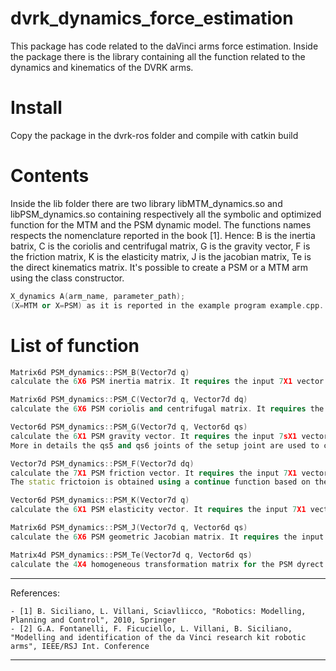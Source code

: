 # dvrk_dynamics_force_estimation
This package has code related to the daVinci arms force estimation.
Inside the package there is the library containing all the function related to the dynamics and kinematics of the DVRK arms. 

# Install
Copy the package in the dvrk-ros folder and compile with catkin build

# Contents
Inside the lib folder there are two library libMTM_dynamics.so and libPSM_dynamics.so containing respectively all the symbolic and optimized function for the MTM and the PSM dynamic model. 
The functions names respects the nomenclature reported in the book [1]. Hence: B is the inertia batrix, C is the coriolis and centrifugal matrix, G is the gravity vector, F is the friction matrix, K is the elasticity matrix, J is the jacobian matrix, Te is the direct kinematics matrix. 
It's possible to create a PSM or a MTM arm using the class constructor.

```C++
X_dynamics A(arm_name, parameter_path); 
(X=MTM or X=PSM) as it is reported in the example program example.cpp.
```

# List of function

```C++
Matrix6d PSM_dynamics::PSM_B(Vector7d q) 
calculate the 6X6 PSM inertia matrix. It requires the input 7X1 vector q of the joint position.
```

```C++
Matrix6d PSM_dynamics::PSM_C(Vector7d q, Vector7d dq) 
calculate the 6X6 PSM coriolis and centrifugal matrix. It requires the input 7X1 vector q of the joint position and the 7X1 vector dq of the joint velocities.
```

```C++
Vector6d PSM_dynamics::PSM_G(Vector7d q, Vector6d qs)
calculate the 6X1 PSM gravity vector. It requires the input 7sX1 vector q of the joint position and the 6X1 vector of the setup joint positions. 
More in details the qs5 and qs6 joints of the setup joint are used to change the gravity effect qhen the setup joints are not to the zero position. 
```

```C++
Vector7d PSM_dynamics::PSM_F(Vector7d dq) 
calculate the 7X1 PSM friction vector. It requires the input 7X1 vector dq of the joint velocities. The friction is calculated as a sum of viscous and static friction taking into account also the coupling due to the tendon driving mechanism.
The static frictoion is obtained using a continue function based on the hyperbolic tangent tanh(.) [2]. 
```

```C++
Vector6d PSM_dynamics::PSM_K(Vector7d q) 
calculate the 6X1 PSM elasticity vector. It requires the input 7X1 vector d of the joint positions [2].
```

```C++
Matrix6d PSM_dynamics::PSM_J(Vector7d q, Vector6d qs) 
calculate the 6X6 PSM geometric Jacobian matrix. It requires the input 7X1 vector d of the joint positions and the 6X1 vector of the setup joint positions.
```

```C++
Matrix4d PSM_dynamics::PSM_Te(Vector7d q, Vector6d qs) 
calculate the 4X4 homogeneous transformation matrix for the PSM dyrect kinematics. It requires the input 7X1 vector d of the joint positions and the 6X1 vector of the setup joint positions.
```
---
References:

	- [1] B. Siciliano, L. Villani, Sciavlìicco, "Robotics: Modelling, Planning and Control", 2010, Springer
	- [2] G.A. Fontanelli, F. Ficuciello, L. Villani, B. Siciliano, "Modelling and identification of the da Vinci research kit robotic arms", IEEE/RSJ Int. Conference 
---
